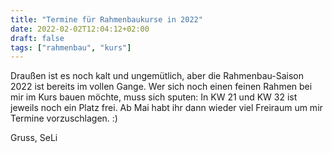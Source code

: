 ```yaml
---
title: "Termine für Rahmenbaukurse in 2022"
date: 2022-02-02T12:04:12+02:00
draft: false
tags: ["rahmenbau", "kurs"]
---
```


Draußen ist es noch kalt und ungemütlich, aber die Rahmenbau-Saison 2022 ist bereits im
vollen Gange. Wer sich noch einen feinen Rahmen bei mir im Kurs bauen möchte, muss sich
sputen: In KW 21 und KW 32 ist jeweils noch ein Platz frei. Ab Mai habt ihr dann wieder
viel Freiraum um mir Termine vorzuschlagen. :)

Gruss,
SeLi
